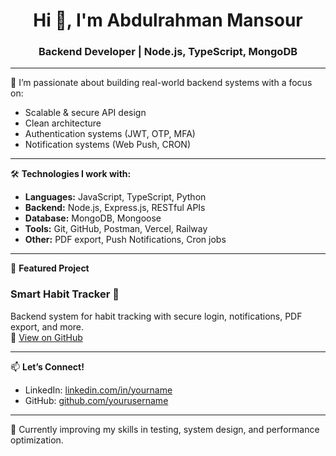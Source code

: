 <h1 align="center">Hi 👋, I'm Abdulrahman Mansour</h1>
<h3 align="center">Backend Developer | Node.js, TypeScript, MongoDB</h3>

---

🎯 I’m passionate about building real-world backend systems with a focus on:

- Scalable & secure API design  
- Clean architecture  
- Authentication systems (JWT, OTP, MFA)  
- Notification systems (Web Push, CRON)  

---

🛠️ **Technologies I work with:**

- **Languages:** JavaScript, TypeScript, Python  
- **Backend:** Node.js, Express.js, RESTful APIs  
- **Database:** MongoDB, Mongoose  
- **Tools:** Git, GitHub, Postman, Vercel, Railway  
- **Other:** PDF export, Push Notifications, Cron jobs

---

📌 **Featured Project**

### Smart Habit Tracker 🔁  
Backend system for habit tracking with secure login, notifications, PDF export, and more.  
🔗 [View on GitHub](https://github.com/yourusername/smart-habit-tracker)

---

📫 **Let’s Connect!**  
- LinkedIn: [linkedin.com/in/yourname](https://linkedin.com/in/yourname)  
- GitHub: [github.com/yourusername](https://github.com/yourusername)

---

🧠 Currently improving my skills in testing, system design, and performance optimization.


<!--
**Abdelrhman989/Abdelrhman989** is a ✨ _special_ ✨ repository because its `README.md` (this file) appears on your GitHub profile.

Here are some ideas to get you started:

- 🔭 I’m currently working on ...
- 🌱 I’m currently learning ...
- 👯 I’m looking to collaborate on ...
- 🤔 I’m looking for help with ...
- 💬 Ask me about ...
- 📫 How to reach me: ...
- 😄 Pronouns: ...
- ⚡ Fun fact: ...
-->
